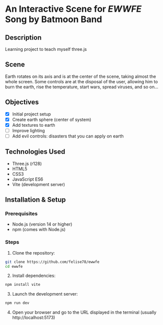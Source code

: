# An Interactive Scene for ***EWWFE*** Song by Batmoon Band

## Description
Learning project to teach myself three.js

## Scene
Earth rotates on its axis and is at the center of the scene, taking almost the whole screen. Some controls are at the disposal of the user, allowing him to burn the earth, rise the temperature, start wars, spread viruses, and so on...

## Objectives
- [x] Initial project setup
- [x] Create earth sphere (center of system)
- [x] Add textures to earth
- [ ] Improve lighting
- [ ] Add evil controls: disasters that you can apply on earth

## Technologies Used
- Three.js (r128)
- HTML5
- CSS3
- JavaScript ES6
- Vite (development server)

## Installation & Setup

### Prerequisites
- Node.js (version 14 or higher)
- npm (comes with Node.js)

### Steps
1. Clone the repository:
```bash
git clone https://github.com/felise78/ewwfe
cd ewwfe
```
2. Install dependencies:
```bash
npm install vite
```
3. Launch the development server:
```bash
npm run dev
```
4. Open your browser and go to the URL displayed in the terminal (usually http://localhost:5173)